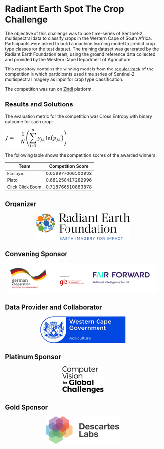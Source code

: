 # Radiant Earth Spot The Crop Challenge

The objective of this challenge was to use time-series of Sentinel-2 multispectral data to classify crops in the Western Cape of South Africa. Participants were asked to build a machine learning model to predict crop type classes for the test dataset. The [training dataset](https://mlhub.earth/data/10.34911/rdnt.j0co8q) was generated by the Radiant Earth Foundation team, using the ground reference data collected and provided by the Western Cape Department of Agriculture.

This repository contains the winning models from the [regular track](https://zindi.africa/competitions/radiant-earth-spot-the-crop-challenge) of the competition in which participants used time series of Sentinel-2 multispectral imagery as input for crop type classification. 

The competition was run on [Zindi](https://zindi.africa/) platform. 

## Results and Solutions
The evaluation metric for the competition was Cross Entropy with binary outcome for each crop:

![cost function](/_figures/CostFunction.png)

The following table shows the competition scores of the awarded winners. 


|Team 	| Competition Score     |
|-------|-----------------------|
|kiminya 	| 0.659977608500932 		|
|Plato 	| 0.681258417282996 		|
|Click Click Boom 	| 0.718766510883878 	|



## Organizer
<p align="center">
	<img src="_figures/radiantearth.png" width="305" height="88"/>
</p>

## Convening Sponsor
<p align="center">
	<img src="/_figures/GIZ.png" width="479" height="97">
</p>

## Data Provider and Collaborator
<p align="center">
	<img src="/_figures/WesternCapeAg.png" width="275" height="88">
</p>

## Platinum Sponsor
<p align="center">
	<img src="/_figures/CV4GC.png" width="135" height="88">
</p>

## Gold Sponsor
<p align="center">
	<img src="/_figures/DescartesLabs.png" width="240" height="88">
</p>
